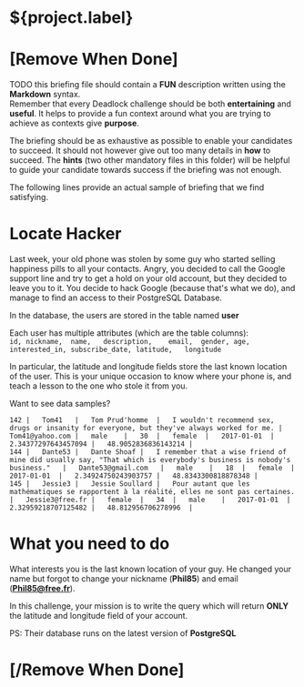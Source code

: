 # ${project.label}

# [Remove When Done]
TODO this briefing file should contain a **FUN** description written using the **Markdown** syntax.  
Remember that every Deadlock challenge should be both **entertaining** and **useful**. It helps to provide a fun context around what you are trying to achieve as contexts give **purpose**.

The briefing should be as exhaustive as possible to enable your candidates to succeed. It should not however give out too many details in **how** to succeed. The **hints** (two other mandatory files in this folder) will be helpful to guide your candidate towards success if the briefing was not enough.

The following lines provide an actual sample of briefing that we find satisfying.


# Locate Hacker

Last week, your old phone was stolen by some guy who started selling happiness pills to all your contacts.
Angry, you decided to call the Google support line and try to get a hold on your old account, but they decided to leave you to it. You decide to hack Google (because that's what we do), and manage to find an access to their PostgreSQL Database.

In the database, the users are stored in the table named **user**

Each user has multiple attributes (which are the table columns):  
`id, nickname,	name,	description,	email,	gender,	age, interested_in,	subscribe_date,	latitude,	longitude`

In particular, the latitude and longitude fields store the last known location of the user. This is your unique occasion to know where your phone is, and teach a lesson to the one who stole it from you.

Want to see data samples?
```
142	|	Tom41	|	Tom Prud'homme	|	I wouldn't recommend sex, drugs or insanity for everyone, but they've always worked for me.	|	Tom41@yahoo.com	|	male	|	30	|	female	|	2017-01-01	|	2.34377297643457094	|	48.9052836836143214	|
144	|	Dante53	|	Dante Shoaf	|	I remember that a wise friend of mine did usually say, "That which is everybody's business is nobody's business."	|	Dante53@gmail.com	|	male	|	18	|	female	|	2017-01-01	|	2.34924750243903757	|	48.8343300818878348	|
145	|	Jessie3	|	Jessie Soullard	|	Pour autant que les mathématiques se rapportent à la réalité, elles ne sont pas certaines.	|	Jessie3@free.fr	|	female	|	34	|	male	|	2017-01-01	|	2.32959218707125482	|	48.812956706278996	|
```

# What you need to do

What interests you is the last known location of your guy.
He changed your name but forgot to change your nickname (**Phil85**) and email (**Phil85@free.fr**).

In this challenge, your mission is to write the query which will return **ONLY** the latitude and longitude field of your account.

PS: Their database runs on the latest version of **PostgreSQL**

# [/Remove When Done]

